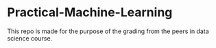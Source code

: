 # Practical-Machine-Learning
This repo is made for the purpose of the grading from the peers in data science course.
